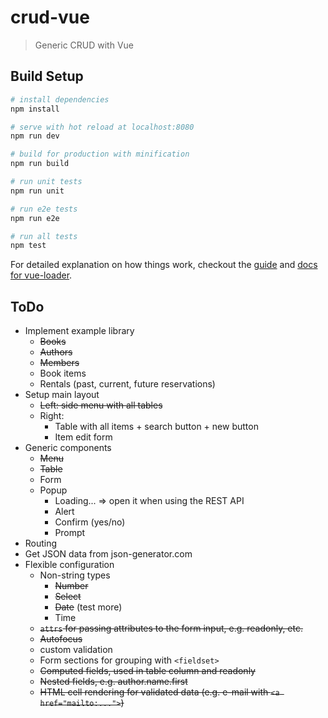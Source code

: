 # crud-vue

> Generic CRUD with Vue

## Build Setup

``` bash
# install dependencies
npm install

# serve with hot reload at localhost:8080
npm run dev

# build for production with minification
npm run build

# run unit tests
npm run unit

# run e2e tests
npm run e2e

# run all tests
npm test
```

For detailed explanation on how things work, checkout the [guide](http://vuejs-templates.github.io/webpack/) and [docs for vue-loader](http://vuejs.github.io/vue-loader).

## ToDo
- Implement example library
	- ~~Books~~
	- ~~Authors~~
	- ~~Members~~
	- Book items
	- Rentals (past, current, future reservations)
- Setup main layout
	- ~~Left: side menu with all tables~~
	- Right:
		- Table with all items + search button + new button
		- Item edit form
- Generic components
	- ~~Menu~~
	- ~~Table~~
	- Form
	- Popup
		- Loading... => open it when using the REST API
		- Alert
		- Confirm (yes/no)
		- Prompt
- Routing
- Get JSON data from json-generator.com
- Flexible configuration
	- Non-string types
		- ~~Number~~
		- ~~Select~~
		- ~~Date~~ (test more)
		- Time
	- ~~`attrs` for passing attributes to the form input, e.g. readonly, etc.~~
	- ~~Autofocus~~
	- custom validation
	- Form sections for grouping with `<fieldset>`
	- ~~Computed fields, used in table column and readonly~~
	- ~~Nested fields, e.g. author.name.first~~
	- ~~HTML cell rendering for validated data (e.g. e-mail with `<a href="mailto:...">`)~~
